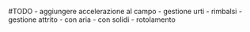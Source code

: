 #TODO
    - aggiungere accelerazione al campo
    - gestione urti
        - rimbalsi
    - gestione attrito
        - con aria
        - con solidi
        - rotolamento